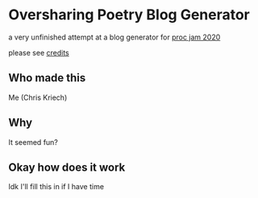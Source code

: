 # Oversharing Poetry Blog Generator

a very unfinished attempt at a blog generator for [proc jam 2020](https://www.procjam.com/)

please see [credits](credits.md)

## Who made this

Me (Chris Kriech)

## Why

It seemed fun? 

## Okay how does it work

Idk I'll fill this in if I have time
